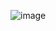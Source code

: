 ![image](https://user-images.githubusercontent.com/51865960/165028695-63960dbd-6d50-4f53-9a25-91f13d39274e.png)
